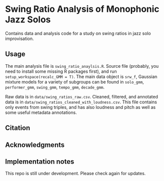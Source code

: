# Swing Ratio Analysis of Monophonic Jazz Solos

Contains data and analysis code for a study on swing ratios in jazz solo improvisation.

## Usage
The main analysis file is `swing_ratio_anaylsis.R`. Source file (probably, you need to install some missing R packages first), and run `setup_workspace(recalc_GMM = T)`. The main data object is `srw_f`, Gaussian mixture models for a variety of subgroups can be found in `solo_gmm`, `performer_gmm`, `swing_gmm`, `tempo_gmm`, `decade_gmm`.  

Raw data is in `data/swing_ratios_raw.csv`. Cleaned, filtered, and annotated data is in `data/swing_ratios_cleaned_with_loudness.csv`. This file contains only events from swing triples, and has also loudness and pitch as well as some useful metadata annotations.

## Citation


## Acknowledgments

 
## Implementation notes
This repo is still under development. Please check again for updates.

